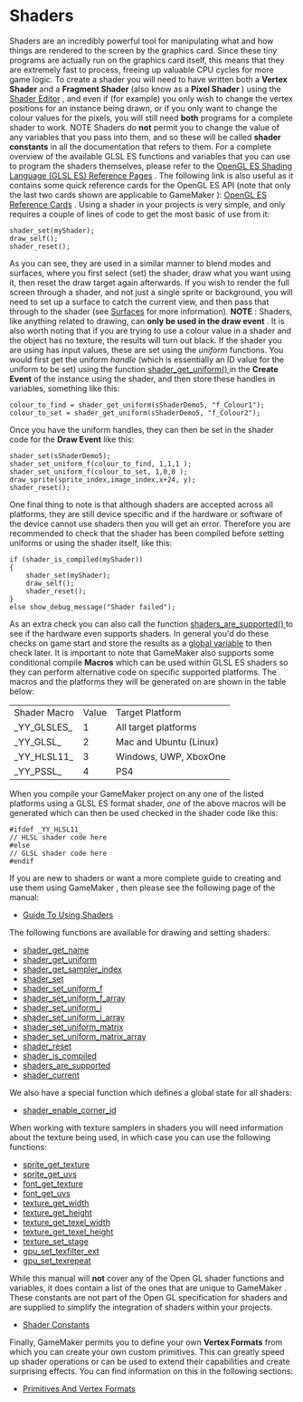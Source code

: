 # Shaders

Shaders are an incredibly powerful tool for manipulating what and how
things are rendered to the screen by the graphics card. Since these tiny
programs are actually run on the graphics card itself, this means that
they are extremely fast to process, freeing up valuable CPU cycles for
more game logic. To create a shader you will need to have written both a
**Vertex Shader** and a **Fragment Shader** (also know as a **Pixel
Shader** ) using the [Shader
Editor](../../../../The_Asset_Editors/Shaders) , and even if (for
example) you only wish to change the vertex positions for an instance
being drawn, or if you only want to change the colour values for the
pixels, you will still need **both** programs for a complete shader to
work. NOTE Shaders do **not** permit you to change the value of any
variables that you pass into them, and so these will be called **shader
constants** in all the documentation that refers to them. For a complete
overview of the available GLSL ES functions and variables that you can
use to program the shaders themselves, please refer to the [OpenGL ES
Shading Language (GLSL ES) Reference
Pages](https://www.khronos.org/registry/OpenGL/specs/es/2.0/es_cm_spec_2.0.pdf)
. The following link is also useful as it contains some quick reference
cards for the OpenGL ES API (note that only the last two cards shown are
applicable to GameMaker ): [OpenGL ES Reference
Cards](https://www.khronos.org/opengles/sdk/docs/reference_cards/OpenGL-ES-2_0-Reference-card.pdf)
. Using a shader in your projects is very simple, and only requires a
couple of lines of code to get the most basic of use from it:

``` gml
shader_set(myShader);
draw_self();
shader_reset();
```

As you can see, they are used in a similar manner to blend modes and
surfaces, where you first select (set) the shader, draw what you want
using it, then reset the draw target again afterwards. If you wish to
render the full screen through a shader, and not just a single sprite or
background, you will need to set up a surface to catch the current view,
and then pass that through to the shader (see
[Surfaces](../../Drawing/Surfaces/Surfaces) for more information).
**NOTE** : Shaders, like anything related to drawing, can **only be used
in the draw event** . It is also worth noting that if you are trying to
use a colour value in a shader and the object has no texture, the
results will turn out black. If the shader you are using has input
values, these are set using the *uniform* functions. You would first get
the uniform *handle* (which is essentially an ID value for the uniform
to be set) using the function [ shader_get_uniform()
](shader_get_uniform) in the **Create Event** of the instance using
the shader, and then store these handles in variables, something like
this:

``` gml
colour_to_find = shader_get_uniform(sShaderDemo5, "f_Colour1");
colour_to_set = shader_get_uniform(sShaderDemo5, "f_Colour2");
```

Once you have the uniform handles, they can then be set in the shader
code for the **Draw Event** like this:

``` gml
shader_set(sShaderDemo5);
shader_set_uniform_f(colour_to_find, 1,1,1 );
shader_set_uniform_f(colour_to_set, 1,0,0 );
draw_sprite(sprite_index,image_index,x+24, y);
shader_reset();
```

One final thing to note is that although shaders are accepted across all
platforms, they are still device specific and if the hardware or
software of the device cannot use shaders then you will get an error.
Therefore you are recommended to check that the shader has been compiled
before setting uniforms or using the shader itself, like this:

``` gml
if (shader_is_compiled(myShader))
{
    shader_set(myShader);
    draw_self();
    shader_reset();
}
else show_debug_message("Shader failed");
```

As an extra check you can also call the function [
shaders_are_supported() ](shaders_are_supported) to see if the
hardware even supports shaders. In general you'd do these checks on game
start and store the results as a [global
variable](../../../GML_Overview/Variables/Global_Variables) to then
check later. It is important to note that GameMaker also supports some
conditional compile **Macros** which can be used within GLSL ES shaders
so they can perform alternative code on specific supported platforms.
The macros and the platforms they will be generated on are shown in the
table below:

|               |       |                        |
|---------------|-------|------------------------|
| Shader Macro  | Value | Target Platform        |
| \_YY_GLSLES\_ | 1     | All target platforms   |
| \_YY_GLSL\_   | 2     | Mac and Ubuntu (Linux) |
| \_YY_HLSL11\_ | 3     | Windows, UWP, XboxOne  |
| \_YY_PSSL\_   | 4     | PS4                    |

When you compile your GameMaker project on any one of the listed
platforms using a GLSL ES format shader, *one* of the above macros will
be generated which can then be used checked in the shader code like
this:

``` gml
#ifdef _YY_HLSL11_
// HLSL shader code here
#else
// GLSL shader code here
#endif
```

If you are new to shaders or want a more complete guide to creating and
use them using GameMaker , then please see the following page of the
manual:

-   [Guide To Using
    Shaders](../../../../Additional_Information/Guide_To_Using_Shaders)

The following functions are available for drawing and setting shaders:

-   [shader_get_name](shader_get_name)
-   [shader_get_uniform](shader_get_uniform)
-   [shader_get_sampler_index](shader_get_sampler_index)
-   [shader_set](shader_set)
-   [shader_set_uniform_f](shader_set_uniform_f)
-   [shader_set_uniform_f\_array](shader_set_uniform_f_array)
-   [shader_set_uniform_i](shader_set_uniform_i)
-   [shader_set_uniform_i\_array](shader_set_uniform_i_array)
-   [shader_set_uniform_matrix](shader_set_uniform_matrix)
-   [shader_set_uniform_matrix_array](shader_set_uniform_matrix_array)
-   [shader_reset](shader_reset)
-   [shader_is_compiled](shader_is_compiled)
-   [shaders_are_supported](shaders_are_supported)
-   [shader_current](shader_current)

We also have a special function which defines a global state for all
shaders:

-   [shader_enable_corner_id](shader_enable_corner_id)

When working with texture samplers in shaders you will need information
about the texture being used, in which case you can use the following
functions:

-   [sprite_get_texture](../Sprites/Sprite_Information/sprite_get_texture)
-   [sprite_get_uvs](../Sprites/Sprite_Information/sprite_get_uvs)
-   [font_get_texture](../Fonts/font_get_texture)
-   [font_get_uvs](../Fonts/font_get_uvs)
-   [texture_get_width](../../Drawing/Textures/texture_get_width)
-   [texture_get_height](../../Drawing/Textures/texture_get_height)
-   [texture_get_texel_width](../../Drawing/Textures/texture_get_texel_width)
-   [texture_get_texel_height](../../Drawing/Textures/texture_get_texel_height)
-   [texture_set_stage](../../Drawing/Textures/texture_set_stage)
-   [gpu_set_texfilter_ext](../../Drawing/GPU_Control/gpu_set_texfilter_ext)
-   [gpu_set_texrepeat](../../Drawing/GPU_Control/gpu_set_texrepeat)

While this manual will **not** cover any of the Open GL shader functions
and variables, it does contain a list of the ones that are unique to
GameMaker . These constants are not part of the Open GL specification
for shaders and are supplied to simplify the integration of shaders
within your projects.

-   [Shader Constants](Shader_Constants)

Finally, GameMaker permits you to define your own **Vertex Formats**
from which you can create your own custom primitives. This can greatly
speed up shader operations or can be used to extend their capabilities
and create surprising effects. You can find information on this in the
following sections:

-   [Primitives And Vertex
    Formats](../../Drawing/Primitives/Primitives_And_Vertex_Formats)
